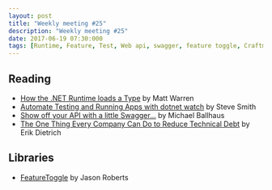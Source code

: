 ```yaml
---
layout: post
title: "Weekly meeting #25"
description: "Weekly meeting #25"
date: 2017-06-19 07:30:000
tags: [Runtime, Feature, Test, Web api, swagger, feature toggle, Craftmanship, Technical debt]
--- 
```

 
## Reading

* [How the .NET Runtime loads a Type](http://mattwarren.org/2017/06/15/How-the-.NET-Rutime-loads-a-Type/) by Matt Warren
* [Automate Testing and Running Apps with dotnet watch](https://ardalis.com/automate-testing-and-running-apps-with-dotnet-watch) by Steve Smith
* [Show off your API with a little Swagger...](http://geekswithblogs.net/ballhaus/archive/2017/06/14/swaggerapi.aspx) by Michael Ballhaus
* [The One Thing Every Company Can Do to Reduce Technical Debt](https://www.daedtech.com/one-thing-every-company-can-reduce-technical-debt/) by Erik Dietrich

## Libraries

* [FeatureToggle](https://github.com/jason-roberts/FeatureToggle) by Jason Roberts